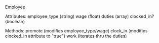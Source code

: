 Employee

Attributes:
employee_type (string)
wage (float)
duties (array)
clocked_in? (boolean)

Methods:
promote (modifies employee_type/wage)
clock_in (modifies clocked_in attribute to "true")
work (iterates thru the duties)
